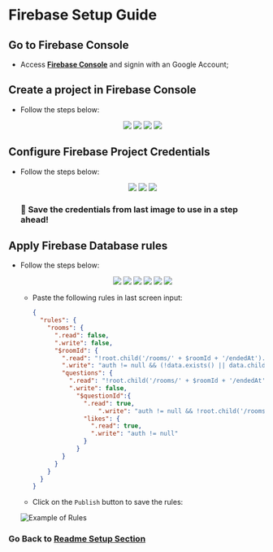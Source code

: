 # Firebase Setup Guide

## Go to Firebase Console

- Access [**Firebase Console**](https://console.firebase.google.com) and signin with an Google Account;

## Create a project in Firebase Console

- Follow the steps below:

  <p align="center">
    <img src="./create-firebase-project/01.png" />
    <img src="./create-firebase-project/02.png" />
    <img src="./create-firebase-project/03.png" />
    <img src="./create-firebase-project/04.png" />
  </p>

## Configure Firebase Project Credentials

- Follow the steps below:

  <p align="center">
    <img src="./configure-web-credentials/01.png" />
    <img src="./configure-web-credentials/02.png" />
    <img src="./configure-web-credentials/03.png" />
  </p>

  ### 🚧 Save the credentials from last image to use in a step ahead!

## Apply Firebase Database rules

- Follow the steps below:

  <p align="center">
    <img src="./database-rules/01.png" />
    <img src="./database-rules/02.png" />
    <img src="./database-rules/03.png" />
    <img src="./database-rules/04.png" />
    <img src="./database-rules/05.png" />
    <img src="./database-rules/06.png" />
  </p>

  - Paste the following rules in last screen input:
    ```json
    {
      "rules": {
        "rooms": {
          ".read": false,
          ".write": false,
          "$roomId": {
            ".read": "!root.child('/rooms/' + $roomId + '/endedAt').exists() || data.child('authorId').val() == auth.uid ",
            ".write": "auth != null && (!data.exists() || data.child('authorId').val() == auth.uid)",
            "questions": {
              ".read": "!root.child('/rooms/' + $roomId + '/endedAt').exists()",
              ".write": false,
                "$questionId":{
                  ".read": true,
                      ".write": "auth != null && !root.child('/rooms/' + $roomId + '/endedAt').exists() && (!data.exists() || data.child('author/id').val() == auth.uid)",
                  "likes": {
                    ".read": true,
                    ".write": "auth != null"
                  }
                }
            }
          }
        }
      }
    }
    ```
  - Click on the `Publish` button to save the rules:

  ![Example of Rules](./database-rules/07.png)

### Go Back to [**Readme Setup Section**](../README.md#setup)